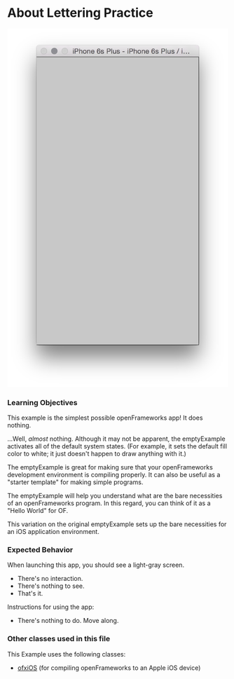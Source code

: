 # About Lettering Practice

![Screenshot of emptyExample](emptyExample.png)

### Learning Objectives

This example is the simplest possible openFrameworks app! It does nothing.  

...Well, *almost* nothing. Although it may not be apparent, the emptyExample activates all of the default system states. (For example, it sets the default fill color to white; it just doesn't happen to draw anything with it.)

The emptyExample is great for making sure that your openFrameworks development environment is compiling properly. It can also be useful as a "starter template" for making simple programs.

The emptyExample will help you understand what are the bare necessities of an openFrameworks program. In this regard, you can think of it as a "Hello World" for OF.

This variation on the original emptyExample sets up the bare necessities for an iOS application environment.


### Expected Behavior

When launching this app, you should see a light-gray screen.

* There's no interaction.
* There's nothing to see.
* That's it.

Instructions for using the app:

* There's nothing to do. Move along.

### Other classes used in this file

This Example uses the following classes:

* [ofxiOS](http://openframeworks.cc/documentation/ofxiOS/) (for compiling openFrameworks to an Apple iOS device)
